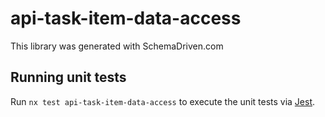 
# api-task-item-data-access

This library was generated with SchemaDriven.com

## Running unit tests

Run `nx test api-task-item-data-access` to execute the unit tests via [Jest](https://jestjs.io).

